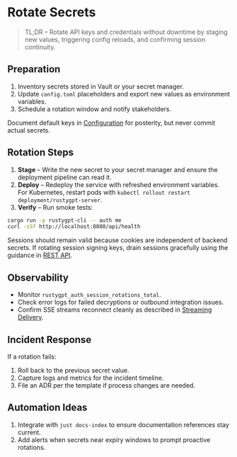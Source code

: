 # Rotate Secrets

> TL;DR – Rotate API keys and credentials without downtime by staging new values, triggering config reloads, and confirming session continuity.

## Preparation

1. Inventory secrets stored in Vault or your secret manager.
2. Update `config.toml` placeholders and export new values as environment variables.
3. Schedule a rotation window and notify stakeholders.

Document default keys in [Configuration](../reference/config.md) for posterity, but never commit actual secrets.

## Rotation Steps

1. **Stage** – Write the new secret to your secret manager and ensure the deployment pipeline can read it.
2. **Deploy** – Redeploy the service with refreshed environment variables. For Kubernetes, restart pods with `kubectl rollout restart deployment/rustygpt-server`.
3. **Verify** – Run smoke tests:

```bash
cargo run -p rustygpt-cli -- auth me
curl -sSf http://localhost:8080/api/health
```

Sessions should remain valid because cookies are independent of backend secrets. If rotating session signing keys, drain sessions gracefully using the guidance in [REST API](../reference/api.md).

## Observability

- Monitor `rustygpt_auth_session_rotations_total`.
- Check error logs for failed decryptions or outbound integration issues.
- Confirm SSE streams reconnect cleanly as described in [Streaming Delivery](../architecture/streaming.md).

## Incident Response

If a rotation fails:

1. Roll back to the previous secret value.
2. Capture logs and metrics for the incident timeline.
3. File an ADR per the template if process changes are needed.

## Automation Ideas

1. Integrate with `just docs-index` to ensure documentation references stay current.
2. Add alerts when secrets near expiry windows to prompt proactive rotations.
